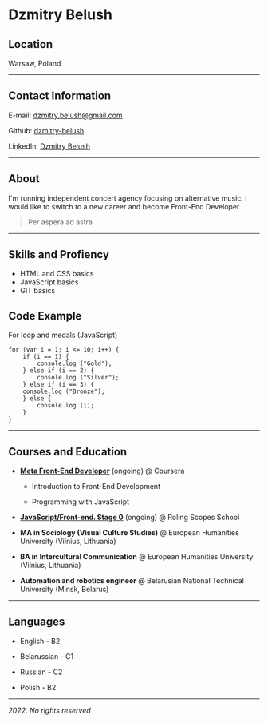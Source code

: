 # Dzmitry Belush

## Location

Warsaw, Poland

- - -

## Contact Information

E-mail: dzmitry.belush@gmail.com

Github: [dzmitry-belush](https://github.com/dzmitry-belush) 

LinkedIn: [Dzmitry Belush](https://www.linkedin.com/in/dzmitry-belush-950a88258/)

- - -

## About

I'm running independent concert agency focusing on alternative music. I would like to switch to a new career and become Front-End Developer.

> Per aspera ad astra

- - -

## Skills and Profiency

* HTML and CSS basics
* JavaScript basics
* GIT basics

## Code Example

For loop and medals (JavaScript)

    for (var i = 1; i <= 10; i++) {
        if (i == 1) {
            console.log ("Gold");
        } else if (i == 2) {
            console.log ("Silver");
        } else if (i == 3) {
        console.log ("Bronze");
        } else {
            console.log (i);
        }
    }

- - -

## Courses and Education

* [**Meta Front-End Developer**](https://www.coursera.org/professional-certificates/meta-front-end-developer) (ongoing) @ Coursera
    
    * Introduction to Front-End Development

    * Programming with JavaScript

* [**JavaScript/Front-end. Stage 0**](https://rs.school/js-stage0/) (ongoing) @ Roling Scopes School 

* **MA in Sociology (Visual Culture Studies)** @
European Humanities University (Vilnius, Lithuania)

* **BA in Intercultural Communication** @
European Humanities University (Vilnius, Lithuania)

* **Automation and robotics engineer** @
Belarusian National Technical University (Minsk, Belarus)

- - -

## Languages

* English - B2

* Belarussian - C1

* Russian - C2

* Polish - B2

- - -

*2022. No rights reserved*